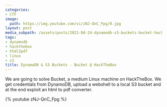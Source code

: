 ```yaml
---
categories:
- CTF
image:
  path: https://img.youtube.com/vi/zNJ-QnC_Fpg/0.jpg
layout: post
media_subpath: /assets/posts/2021-04-24-dynamodb-s3-buckets-bucket-hackthebox
tags:
- dynamodb
- hackthebox
- html2pdf
- linux
- s3
title: DynamoDB & S3 Buckets - Bucket @ HackTheBox
---
```


We are going to solve Bucket, a medium Linux machine on HackTheBox. We get credentials from DynamoDB, upload a webshell to a local S3 bucket and at the end exploit an html to pdf converter.

{% youtube zNJ-QnC_Fpg %}